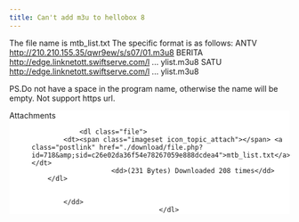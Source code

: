 ```yaml
---
title: Can't add m3u to hellobox 8
---
```


The file name is mtb_list.txt
The specific format is as follows:
ANTV
http://210.210.155.35/qwr9ew/s/s07/01.m3u8
BERITA
http://edge.linknetott.swiftserve.com/l ... ylist.m3u8
SATU
http://edge.linknetott.swiftserve.com/l ... ylist.m3u8

PS.Do not have a space in the program name, otherwise the name will be empty.
Not support https url.

<dl style="background-color: #FFFFFF;
  border-color: #C9D2D8;">
					<dt>
						Attachments
					</dt>
											<dd>
			
		
		
				<dl class="file">
			<dt><span class="imageset icon_topic_attach"></span> <a class="postlink" href="./download/file.php?id=718&amp;sid=c26e02da36f54e78267059e888dcdea4">mtb_list.txt</a></dt>
						<dd>(231 Bytes) Downloaded 208 times</dd>
		</dl>
		
		
			</dd>
									</dl>
